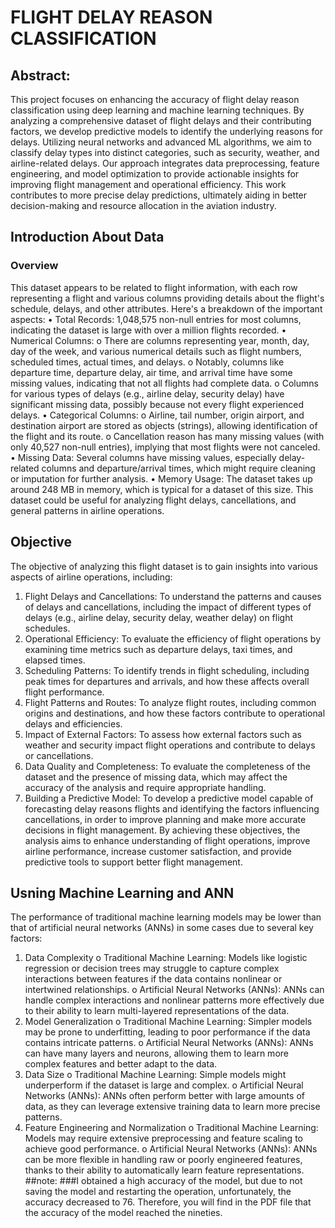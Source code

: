 # FLIGHT DELAY REASON CLASSIFICATION
## Abstract:

This project focuses on enhancing the accuracy of flight delay reason classification using deep learning and machine learning techniques. By analyzing a comprehensive dataset of flight delays and their contributing factors, we develop predictive models to identify the underlying reasons for delays. Utilizing neural networks and advanced ML algorithms, we aim to classify delay types into distinct categories, such as security, weather, and airline-related delays. Our approach integrates data preprocessing, feature engineering, and model optimization to provide actionable insights for improving flight management and operational efficiency. This work contributes to more precise delay predictions, ultimately aiding in better decision-making and resource allocation in the aviation industry.

## Introduction About Data
### Overview
This dataset appears to be related to flight information, with each row representing a flight and various columns providing details about the flight's schedule, delays, and other attributes. Here's a breakdown of the important aspects:
•	Total Records: 1,048,575 non-null entries for most columns, indicating the dataset is large with over a million flights recorded.
•	Numerical Columns:
o	There are columns representing year, month, day, day of the week, and various numerical details such as flight numbers, scheduled times, actual times, and delays.
o	Notably, columns like departure time, departure delay, air time, and arrival time have some missing values, indicating that not all flights had complete data.
o	Columns for various types of delays (e.g., airline delay, security delay) have significant missing data, possibly because not every flight experienced delays.
•	Categorical Columns:
o	Airline, tail number, origin airport, and destination airport are stored as objects (strings), allowing identification of the flight and its route.
o	Cancellation reason has many missing values (with only 40,527 non-null entries), implying that most flights were not canceled.
•	Missing Data: Several columns have missing values, especially delay-related columns and departure/arrival times, which might require cleaning or imputation for further analysis.
•	Memory Usage: The dataset takes up around 248 MB in memory, which is typical for a dataset of this size.
This dataset could be useful for analyzing flight delays, cancellations, and general patterns in airline operations.

## Objective
The objective of analyzing this flight dataset is to gain insights into various aspects of airline operations, including:
1.	Flight Delays and Cancellations: To understand the patterns and causes of delays and cancellations, including the impact of different types of delays (e.g., airline delay, security delay, weather delay) on flight schedules.
2.	Operational Efficiency: To evaluate the efficiency of flight operations by examining time metrics such as departure delays, taxi times, and elapsed times.
3.	Scheduling Patterns: To identify trends in flight scheduling, including peak times for departures and arrivals, and how these  affects overall flight performance.
4.	Flight Patterns and Routes: To analyze flight routes, including common origins and destinations, and how these factors contribute to operational delays and efficiencies.
5.	Impact of External Factors: To assess how external factors such as weather and security impact flight operations and contribute to delays or cancellations.
6.	Data Quality and Completeness: To evaluate the completeness of the dataset and the presence of missing data, which may affect the accuracy of the analysis and require appropriate handling.
7.	Building a Predictive Model: To develop a predictive model capable of forecasting delay reasons flights and identifying the factors influencing cancellations, in order to improve planning and make more accurate decisions in flight management.
By achieving these objectives, the analysis aims to enhance understanding of flight operations, improve airline performance, increase customer satisfaction, and provide predictive tools to support better flight management.

## Usning Machine Learning and ANN
The performance of traditional machine learning models may be lower than that of artificial neural networks (ANNs) in some cases due to several key factors:
1.	Data Complexity
o	Traditional Machine Learning: Models like logistic regression or decision trees may struggle to capture complex interactions between features if the data contains nonlinear or intertwined relationships.
o	Artificial Neural Networks (ANNs): ANNs can handle complex interactions and nonlinear patterns more effectively due to their ability to learn multi-layered representations of the data.
2.	Model Generalization
o	Traditional Machine Learning: Simpler models may be prone to underfitting, leading to poor performance if the data contains intricate patterns.
o	Artificial Neural Networks (ANNs): ANNs can have many layers and neurons, allowing them to learn more complex features and better adapt to the data.
3.	Data Size
o	Traditional Machine Learning: Simple models might underperform if the dataset is large and complex.
o	Artificial Neural Networks (ANNs): ANNs often perform better with large amounts of data, as they can leverage extensive training data to learn more precise patterns.
4.	Feature Engineering and Normalization
o	Traditional Machine Learning: Models may require extensive preprocessing and feature scaling to achieve good performance.
o	Artificial Neural Networks (ANNs): ANNs can be more flexible in handling raw or poorly engineered features, thanks to their ability to automatically learn feature representations.
 ##note:
###I obtained a high accuracy of the model, but due to not saving the model and restarting the operation, unfortunately, the accuracy decreased to 76. Therefore, you will find in the PDF file that the accuracy of the model reached the nineties.
